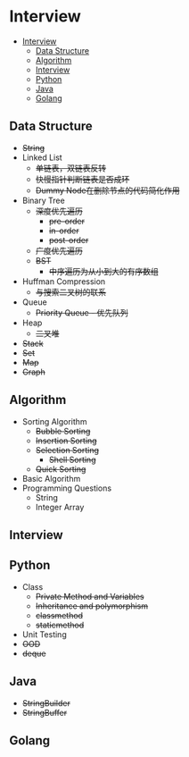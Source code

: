 # Interview

- [Interview](#interview)
  - [Data Structure](#data-structure)
  - [Algorithm](#algorithm)
  - [Interview](#interview-1)
  - [Python](#python)
  - [Java](#java)
  - [Golang](#golang)

## Data Structure

* ~~String~~
* Linked List
  * ~~单链表，双链表反转~~
  * ~~快慢指针判断链表是否成环~~
  * ~~Dummy Node在删除节点的代码简化作用~~
* Binary Tree
  * ~~深度优先遍历~~
    * ~~pre-order~~
    * ~~in-order~~
    * ~~post-order~~
  * ~~广度优先遍历~~
  * ~~BST~~
    * ~~中序遍历为从小到大的有序数组~~
* Huffman Compression
  * ~~与搜索二叉树的联系~~
* Queue
  * ~~Priority Queue - 优先队列~~
* Heap
  * ~~二叉堆~~
* ~~Stack~~
* ~~Set~~
* ~~Map~~
* ~~Graph~~

## Algorithm

* Sorting Algorithm
  * ~~Bubble Sorting~~
  * ~~Insertion Sorting~~
  * ~~Selection Sorting~~
    * ~~Shell Sorting~~
  * ~~Quick Sorting~~
* Basic Algorithm
* Programming Questions
  * String
  * Integer Array

## Interview


## Python
* Class
  * ~~Private Method and Variables~~
  * ~~Inheritance and polymorphism~~
  * ~~classmethod~~
  * ~~staticmethod~~
* Unit Testing
* ~~OOD~~
* ~~deque~~

## Java

* ~~StringBuilder~~
* ~~StringBuffer~~

## Golang